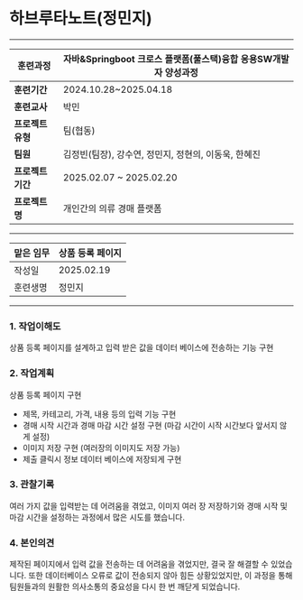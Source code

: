 # 하브루타노트(정민지)

---

| **훈련과정** | 자바&Springboot 크로스 플랫폼(풀스택)융합 응용SW개발자 양성과정 |
| --- | --- |
| **훈련기간** | 2024.10.28~2025.04.18 |
| **훈련교사** | 박민 |
| **프로젝트 유형** | 팀(협동) |
| **팀원** | 김정빈(팀장), 강수연, 정민지, 정현의, 이동욱, 한혜진 |
| **프로젝트 기간** | 2025.02.07 ~ 2025.02.20 |
| **프로젝트명** | 개인간의 의류 경매 플랫폼 |

---

| 맡은 임무 | 상품 등록 페이지 |
| --- | --- |
| 작성일 | 2025.02.19 |
| 훈련생명 | 정민지 |

---

### 1. 작업이해도

상품 등록 페이지를 설계하고 입력 받은 값을 데이터 베이스에 전송하는 기능 구현

### 2. 작업계획

상품 등록 페이지 구현

- 제목, 카테고리, 가격, 내용 등의 입력 기능 구현
- 경매 시작 시간과 경매 마감 시간 설정 구현 (마감 시간이 시작 시간보다 앞서지 않게 설정)
- 이미지 저장 구현 (여러장의 이미지도 저장 가능)
- 제출 클릭시 정보 데이터 베이스에 저장되게 구현

### 3. 관찰기록

여러 가지 값을 입력받는 데 어려움을 겪었고, 이미지 여러 장 저장하기와 경매 시작 및 마감 시간을 설정하는 과정에서 많은 시도를 했습니다.

### 4. 본인의견

제작된 페이지에서 입력 값을 전송하는 데 어려움을 겪었지만, 결국 잘 해결할 수 있었습니다. 
또한 데이터베이스 오류로 값이 전송되지 않아 힘든 상황있었지만, 이 과정을 통해 팀원들과의 원활한 의사소통의 중요성을 다시 한 번 깨닫게 되었습니다.
